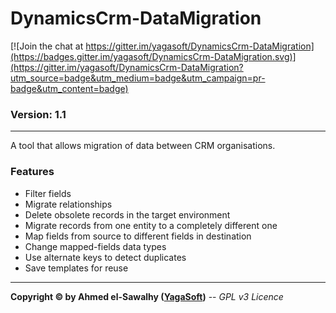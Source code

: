 # DynamicsCrm-DataMigration

[![Join the chat at https://gitter.im/yagasoft/DynamicsCrm-DataMigration](https://badges.gitter.im/yagasoft/DynamicsCrm-DataMigration.svg)](https://gitter.im/yagasoft/DynamicsCrm-DataMigration?utm_source=badge&utm_medium=badge&utm_campaign=pr-badge&utm_content=badge)

### Version: 1.1
---

A tool that allows migration of data between CRM organisations.

### Features

  + Filter fields
  + Migrate relationships
  + Delete obsolete records in the target environment
  + Migrate records from one entity to a completely different one
  + Map fields from source to different fields in destination
  + Change mapped-fields data types
  + Use alternate keys to detect duplicates
  + Save templates for reuse

---
**Copyright &copy; by Ahmed el-Sawalhy ([YagaSoft](http://yagasoft.com))** -- _GPL v3 Licence_
